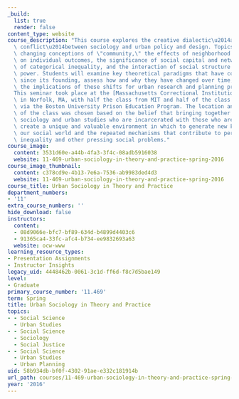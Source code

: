 ```yaml
---
_build:
  list: true
  render: false
content_type: website
course_description: "This course explores the creative dialectic\u2014and sometimes\
  \ conflict\u2014between sociology and urban policy and design. Topics include the\
  \ changing conceptions of \"community,\" the effects of neighborhood characteristics\
  \ on individual outcomes, the significance of social capital and networks, the drivers\
  \ of categorical inequality, and the interaction of social structure and political\
  \ power. Students will examine key theoretical paradigms that have constituted sociology\
  \ since its founding, assess how and why they have changed over time, and discuss\
  \ the implications of these shifts for urban research and planning practice.\n\n\
  This seminar took place at the [Massachusetts Correctional Institution](https://www.mass.gov/locations/mci-norfolk)\
  \ in Norfolk, MA, with half the class from MIT and half of the class from MCI Norfolk\
  \ via the Boston University Prison Education Program. The location and composition\
  \ of the class was chosen based on the belief that bringing together students of\
  \ sociology and urban studies who are incarcerated with those who are at MIT would\
  \ create a unique and valuable environment in which to generate new knowledge about\
  \ our social world and the repeated mechanisms that contribute to persistent socio-economic\
  \ inequality and other pressing social problems."
course_image:
  content: 3531d60e-a44b-4fa3-3f4c-08adb5916038
  website: 11-469-urban-sociology-in-theory-and-practice-spring-2016
course_image_thumbnail:
  content: c378cd9e-4b13-7e6a-7536-ab9983ded4d3
  website: 11-469-urban-sociology-in-theory-and-practice-spring-2016
course_title: Urban Sociology in Theory and Practice
department_numbers:
- '11'
extra_course_numbers: ''
hide_download: false
instructors:
  content:
  - 08d9066e-bfc7-bf89-634d-b4899d4403c6
  - 91365ca4-33fc-afc4-b734-ee9832693a63
  website: ocw-www
learning_resource_types:
- Presentation Assignments
- Instructor Insights
legacy_uid: 4448462b-0061-3c1d-ff6d-f8c7d5bae149
level:
- Graduate
primary_course_number: '11.469'
term: Spring
title: Urban Sociology in Theory and Practice
topics:
- - Social Science
  - Urban Studies
- - Social Science
  - Sociology
  - Social Justice
- - Social Science
  - Urban Studies
  - Urban Planning
uid: 58b934db-bf0f-4302-91ae-e332c181914b
url_path: courses/11-469-urban-sociology-in-theory-and-practice-spring-2016
year: '2016'
---
```

